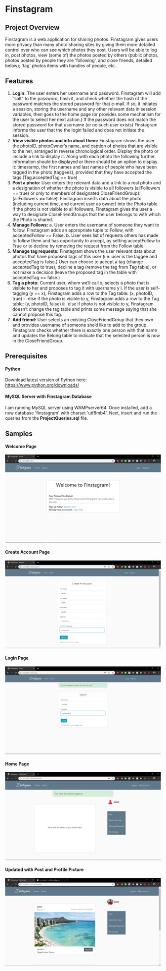# Finstagram
## Project Overview 
Finstagram is a web application for sharing photos. Finstagram gives users more privacy than many photo sharing sites by giving them more detailed control over who can see which photos they post. Users will be able to log in, post photos, view (some of) the photos posted by others (public photos, photos posted by people they are 'following', and close friends, detailed below); 'tag' photos items with handles of people, etc. 
## Features
1. **Login:** The user enters her username and password. Finstagram will add “salt” to the password, hash it, and check whether the hash of the password matches the stored password for that e-mail. If so, it initiates a session, storing the username and any other relevant data in session variables, then goes to the home page (or provides some mechanism for the user to select her next action.) If the password does not match the stored password for that username (or no such user exists) Finstagram informs the user that the the login failed and does not initiate the session.
2. **View visible photos and info about them:** Finstagram shows the user the photoID, photoOwner’s name, and caption of photos that are visible to the her, arranged in reverse chronological order. Display the photo or include a link to display it. Along with each photo the following further information should be displayed or there should be an option to display it: timestamp, the first names and last names of people who have been tagged in the photo (taggees), provided that they have accepted the tags (Tag.acceptedTag == true) 
3. **Post a photo:** User enters the relevant data and a link to a real photo and a designation of whether the photo is visible to all followers (allFollowers == true) or only to members of designated CloseFriendGroups (allFollowers == false). Finstagram inserts data about the photo (including current time, and current user as owner) into the Photo table. If the photo is not visible to all followers, Finstagram gives the user a way to designate CloseFriendGroups that the user belongs to with which the Photo is shared. 
4. **Manage Follows:**
  a. User enters the username of someone they want to follow. Finstagram adds an appropriate tuple to Follow, with acceptedFollow == False. 
  b. User sees list of requests others has made to follow them and has opportunity to accept, by setting acceptFollow to True or to decline by removing the request from the Follow table. 
5. **Manage tag requests:** Finstagram shows the user relevant data about photos that have proposed tags of this user (i.e. user is the taggee and acceptedTag is false.) User can choose to accept a tag (change acceptedTag to true), decline a tag (remove the tag from Tag table), or not make a decision (leave the proposed tag in the table with acceptedTag == false.) 
6. **Tag a photo:** Current user, whom we’ll call x, selects a photo that is visible to her and proposes to tag it with username y 
i. If the user is self-tagging (y == x), Finstagram adds a row to the Tag table: (x, photoID, true) ii. else if the photo is visible to y, Finstagram adds a row to the Tag table: (y, photoID, false) iii. else if photo is not visible to y, Finstagram doesn’t change the tag table 
and prints some message saying that she cannot propose this tag. 
7. **Add friend:** User selects an existing CloseFriendGroup that they own and provides 
username of someone she’d like to add to the group. Finstagram checks whether there is exactly one person with that name and updates the Belong table to indicate that the selected person is now in the CloseFriendGroup. 
## Prerequisites
#### Python
Download latest version of Python here: https://www.python.org/downloads/
#### MySQL Server with Finstagram Database
I am running MySQL server using WAMPserver64. Once installed, add a new database 'finstagram' with charset 'utf8mb4'. Next, insert and run the queries from the **ProjectQueries.sql** file.
## Samples
#### Welcome Page
![](samples/welcome.jpg)
#### Create Account Page
![](samples/createaccount.jpg)
#### Login Page
![](samples/login.jpg)
#### Home Page
![](samples/home.jpg)
#### Updated with Post and Profile Picture
![](samples/samplepost.jpg)

